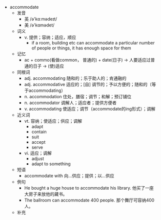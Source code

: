 - accommodate
  - 发音
    - 英 /ə'kɑːmədeɪt/
    - 美 /ə'kɑmədet/
  - 词义
    - v. 提供；容纳；适应，顺应
      - if a room, building etc can accommodate a particular number of people or things, it has enough space for them
  - 记忆
    - ac + commo(看做common， 普通的) + date(日子) → 人要适应过普通的日子 → (使)适应
  - 同根词
    - adj. accommodating 随和的；乐于助人的；肯通融的
    - adj. accommodative 适应的；[自] 调节的；予以方便的；随和的（等于accommodating）
    - n. accommodation 住处，膳宿；调节；和解；预订铺位
    - n. accommodator 调解人；适应者；提供方便者
    - v. accommodating 使适应；调节（accommodate的ing形式）；调解
  - 近义词
    - vt. 容纳；使适应；供应；调解
      - adapt
      - contain
      - suit
      - accept
      - serve
    - vi. 适应；调解
      - adjust
      - adapt to something
  - 短语
    - accommodate with 向…供应；提供；以…供应
  - 例句
    - He bought a huge house to accommodate his library. 他买了一座大房子来放他的藏书。
    - The ballroom can accommodate 400 people. 那个舞厅可容纳400人。
  - 补充